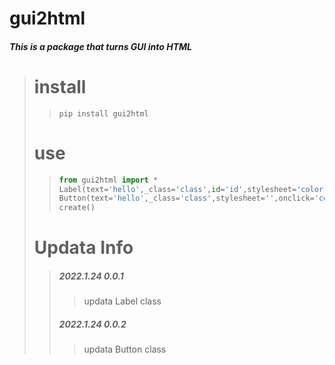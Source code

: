 # gui2html
##### This is a package that turns GUI into HTML
> # install
>> ```shell
>>pip install gui2html
>>```
> # use
>>```python
>>from gui2html import *
>>Label(text='hello',_class='class',id='id',stylesheet='color: red;')
>>Button(text='hello',_class='class',stylesheet='',onclick='console.log("click")',id='id')
>>create()
>>```
> # Updata Info
>> ##### 2022.1.24 0.0.1
>>> updata Label class
>>
>> ##### 2022.1.24 0.0.2
>>> updata Button class
>>
>
